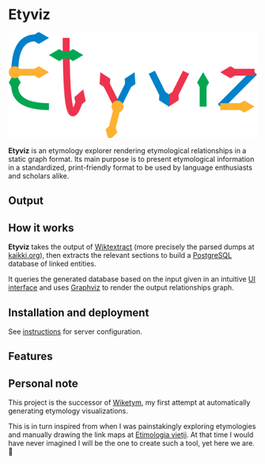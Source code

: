# Etyviz

![](/static/assets/img/Etyviz.drawio.svg)

**Etyviz** is an etymology explorer
rendering etymological relationships in a static graph format.
Its main purpose is to present etymological information in a
standardized, print-friendly format to be used by
language enthusiasts and scholars alike.


## Output

## How it works

**Etyviz** takes the output of 
[Wiktextract](https://github.com/tatuylonen/wiktextract)
(more precisely the parsed dumps at 
[kaikki.org](https://kaikki.org/dictionary/rawdata.html)),
then extracts the relevant sections to build a 
[PostgreSQL](https://www.postgresql.org/) database of linked entities.

It queries the generated database based on the input given
in an intuitive [UI interface](http://etyviz.mihai.lu/) and uses
[Graphviz](https://graphviz.org/) to render the output relationships graph.

## Installation and deployment

See [instructions](/docs/server.md) for server configuration.

## Features



## Personal note

This project is the successor of
[Wiketym](https://github.com/mihnea-mihai/wiketym),
my first attempt at automatically generating etymology visualizations.

This is in turn inspired from when
I was painstakingly exploring etymologies
and manually drawing the link maps
at [Etimologia vieții](https://etimologiavietii.wordpress.com/).
At that time I would have never imagined I will be the one
to create such a tool, yet here we are. :blue_heart:
